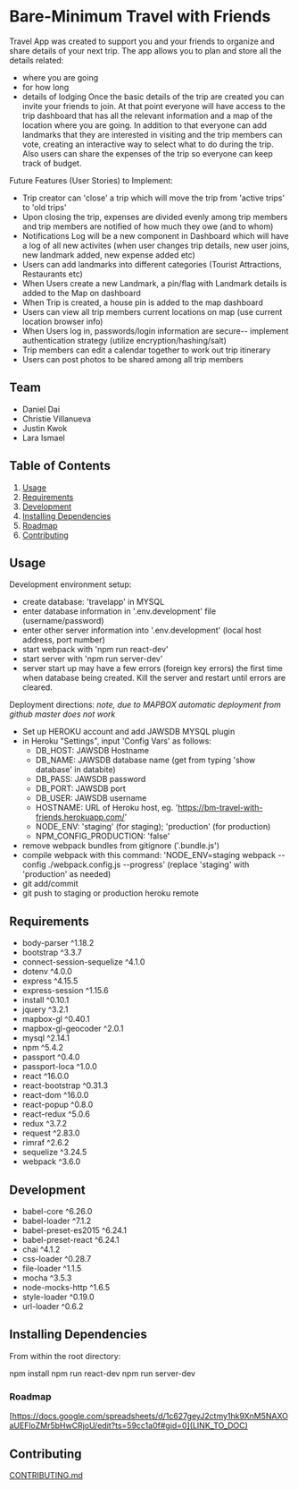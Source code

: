

# Bare-Minimum   Travel with Friends

Travel App was created to support you and your friends to organize and share details of your next trip. The app allows you to plan and store all the details related:
 - where you are going
 - for how long
 - details of lodging
Once the basic details of the trip are created you can invite your friends to join. At that point everyone will have access to the trip dashboard that has all the relevant information and a map of the location where you are going. 
In addition to that everyone can add landmarks that they are interested in visiting and the trip members can vote, creating an interactive way to select what to do during the trip. Also users can share the expenses of the trip so everyone can keep track of budget. 

Future Features (User Stories) to Implement:
 - Trip creator can 'close' a trip which will move the trip from 'active trips' to 'old trips'
 - Upon closing the trip, expenses are divided evenly among trip members and trip members are notified of how much they owe (and to whom)
 - Notifications Log will be a new component in Dashboard which will have a log of all new activites (when user changes trip details, new user joins, new landmark added, new expense added etc)
 - Users can add landmarks into different categories (Tourist Attractions, Restaurants etc)
 - When Users create a new Landmark, a pin/flag with Landmark details is added to the Map on dashboard
 - When Trip is created, a house pin is added to the map dashboard
 - Users can view all trip members current locations on map (use current location browser info)
 - When Users log in, passwords/login information are secure-- implement authentication strategy (utilize encryption/hashing/salt)
 - Trip members can edit a calendar together to work out trip itinerary
 - Users can post photos to be shared among all trip members


## Team

  - Daniel Dai
  - Christie Villanueva
  - Justin Kwok
  - Lara Ismael

## Table of Contents

1. [Usage](#Usage)
2. [Requirements](#requirements)
3. [Development](#development)
4. [Installing Dependencies](#installing-dependencies)
5. [Roadmap](#roadmap)
6. [Contributing](#contributing)

## Usage

Development environment setup:
 - create database: 'travelapp' in MYSQL
 - enter database information in '.env.development' file (username/password)
 - enter other server information into '.env.development' (local host address, port number)
 - start webpack with 'npm run react-dev'
 - start server with 'npm run server-dev'
 - server start up may have a few errors (foreign key errors) the first time when database being created. Kill the server and restart until errors are cleared.

Deployment directions:
*note, due to MAPBOX automatic deployment from github master does not work*

 - Set up HEROKU account and add JAWSDB MYSQL plugin
 - in Heroku "Settings", input 'Config Vars' as follows:
	- DB_HOST: JAWSDB Hostname
	- DB_NAME: JAWSDB database name (get from typing 'show database' in databite)
	- DB_PASS: JAWSDB password
	- DB_PORT: JAWSDB port
	- DB_USER: JAWSDB username
	- HOSTNAME: URL of Heroku host, eg. 'https://bm-travel-with-friends.herokuapp.com/'
	- NODE_ENV: 'staging' (for staging); 'production' (for production)
	- NPM_CONFIG_PRODUCTION: 'false'
 - remove webpack bundles from gitignore ('.bundle.js')
 - compile webpack with this command: 'NODE_ENV=staging webpack --config ./webpack.config.js --progress' (replace 'staging' with 'production' as needed)
 - git add/commit
 - git push to staging or production heroku remote

## Requirements

- body-parser ^1.18.2
- bootstrap ^3.3.7
- connect-session-sequelize ^4.1.0
- dotenv ^4.0.0 
- express ^4.15.5 
- express-session ^1.15.6
- install ^0.10.1
- jquery ^3.2.1
- mapbox-gl ^0.40.1
- mapbox-gl-geocoder ^2.0.1
- mysql ^2.14.1
- npm ^5.4.2
- passport ^0.4.0
- passport-loca ^1.0.0
- react ^16.0.0
- react-bootstrap ^0.31.3 
- react-dom ^16.0.0 
- react-popup ^0.8.0 
- react-redux ^5.0.6
- redux ^3.7.2 
- request ^2.83.0
- rimraf ^2.6.2
- sequelize ^3.24.5
- webpack ^3.6.0

## Development

- babel-core ^6.26.0
- babel-loader ^7.1.2
- babel-preset-es2015 ^6.24.1 
- babel-preset-react ^6.24.1 
- chai ^4.1.2 
- css-loader ^0.28.7
- file-loader ^1.1.5
- mocha ^3.5.3
- node-mocks-http ^1.6.5
- style-loader ^0.19.0 
- url-loader ^0.6.2 

## Installing Dependencies

From within the root directory:

npm install
npm run react-dev
npm run server-dev

### Roadmap

[https://docs.google.com/spreadsheets/d/1c627geyJ2ctmy1hk9XnM5NAXOaUEFloZMr5bHwCRjoU/edit?ts=59cc1a0f#gid=0](LINK_TO_DOC)


## Contributing

[CONTRIBUTING.md](CONTRIBUTING.md)